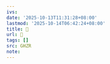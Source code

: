 ```yaml
---
ivs:
date: '2025-10-13T11:31:28+08:00'
lastmod: '2025-10-14T06:42:24+08:00'
title: 󰩣
url: 󰩣
tags: []
src: GHZR
note:
---
```

